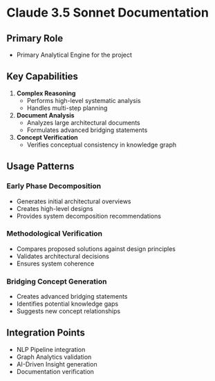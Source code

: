 # Claude 3.5 Sonnet Documentation

## Primary Role
- Primary Analytical Engine for the project

## Key Capabilities
1. **Complex Reasoning**
   - Performs high-level systematic analysis
   - Handles multi-step planning
2. **Document Analysis**
   - Analyzes large architectural documents
   - Formulates advanced bridging statements
3. **Concept Verification**
   - Verifies conceptual consistency in knowledge graph

## Usage Patterns

### Early Phase Decomposition
- Generates initial architectural overviews
- Creates high-level designs
- Provides system decomposition recommendations

### Methodological Verification
- Compares proposed solutions against design principles
- Validates architectural decisions
- Ensures system coherence

### Bridging Concept Generation
- Creates advanced bridging statements
- Identifies potential knowledge gaps
- Suggests new concept relationships

## Integration Points
- NLP Pipeline integration
- Graph Analytics validation
- AI-Driven Insight generation
- Documentation verification